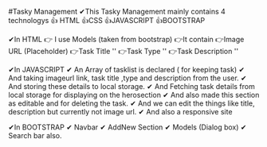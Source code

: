 #Tasky Management
✔This Tasky Management mainly contains 4 technologys
👍 HTML
👍CSS
👍JAVASCRIPT
👍BOOTSTRAP

✔In HTML
👉 I use Models (taken from bootstrap)
    👉It contain
        👉Image URL (Placeholder)
        👉Task Title     ''
        👉Task Type      '' 
        👉Task Description ''

✔In JAVASCRIPT
    ✔ An Array of tasklist is declared ( for keeping task)
    ✔ And taking imageurl link, task title ,type and description from the user.
    ✔ And storing these details to local storage.
    ✔ And Fetching task details from local storage for displaying on the herosection 
    ✔ And also made this section as editable and for deleting the task.
    ✔ And we can edit the things like title, description but currently not image url.
    ✔ And also a responsive site

✔In BOOTSTRAP
    ✔ Navbar 
    ✔ AddNew Section
    ✔ Models (Dialog box)
    ✔ Search bar also.
    
